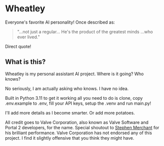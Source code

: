 # Wheatley

Everyone's favorite AI personality! Once described as:

> "...not just a regular... He's the product of the greatest minds ...who ever lived."

Direct quote!


## What is this?

Wheatley is my personal assistant AI project. Where is it going? Who knows? 

No seriously, I am actually asking who knows. I have no idea.

Built in Python 3.11 to get it working all you need to do is clone, copy .env.example to .env, fill your API keys, setup the .venv and run main.py!

I'll add more details as I become smarter. Or add more potatoes.



All credit goes to Valve Corporation, also known as Valve Software and Portal 2 developers, for the name. Special shoutout to [Stephen Merchant](https://www.stephenmerchant.com/) for his brilliant performance. Valve Corporation has not endorsed any of this project. I find it slightly offensive that you think they might have.
